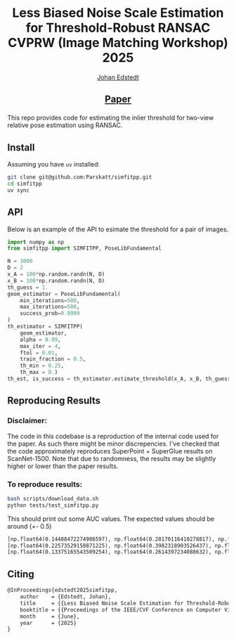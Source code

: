<p align="center">
  <h1 align="center"> Less Biased Noise Scale Estimation for Threshold-Robust RANSAC <br> CVPRW (Image Matching Workshop) 2025 </h1>
  <p align="center">
    <a href="https://scholar.google.com/citations?user=Ul-vMR0AAAAJ">Johan Edstedt</a>
  </p>
  <h2 align="center"><p>
    <a href="https://arxiv.org/abs/2503.07347](https://arxiv.org/abs/2503.13433" align="center">Paper</a>
  </p></h2>
</p>
<p align="center">
</p>
This repo provides code for estimating the inlier threshold for two-view relative pose estimation using RANSAC.


## Install
Assuming you have `uv` installed:
```bash
git clone git@github.com:Parskatt/simfitpp.git
cd simfitpp
uv sync
```


## API
Below is an example of the API to esimate the threshold for a pair of images.
```python
import numpy as np
from simfitpp import SIMFITPP, PoseLibFundamental

N = 1000
D = 2
x_A = 100*np.random.randn(N, D)
x_B = 100*np.random.randn(N, D)
th_guess = 1.
geom_estimator = PoseLibFundamental(
    min_iterations=500,
    max_iterations=500,
    success_prob=0.9999
)
th_estimator = SIMFITPP(
    geom_estimator,
    alpha = 0.99, 
    max_iter = 4, 
    ftol = 0.01,
    train_fraction = 0.5,
    th_min = 0.25,
    th_max = 8.)
th_est, is_success = th_estimator.estimate_threshold(x_A, x_B, th_guess)
```

## Reproducing Results

### Disclaimer:

The code in this codebase is a reproduction of the internal code used for the paper.
As such there might be minor discrepencies.
I've checked that the code approximately reproduces SuperPoint + SuperGlue results on ScanNet-1500.
Note that due to randomness, the results may be slightly higher or lower than the paper results.

### To reproduce results:

```bash
bash scripts/download_data.sh
python tests/test_simfitpp.py
```
This should print out some AUC values.
The expected values should be around (+- 0.5)
```txt
[np.float64(0.14488472274986597), np.float64(0.28170116410278817), np.float64(0.4212129576093516)]
[np.float64(0.22573529158871225), np.float64(0.3982318903526437), np.float64(0.5513910056317942)]
[np.float64(0.13375165543509254), np.float64(0.2614397234088632), np.float64(0.39866589161181637)]
```

## Citing
```txt
@InProceedings{edstedt2025simfitpp,
    author    = {Edstedt, Johan},
    title     = {{Less Biased Noise Scale Estimation for Threshold-Robust RANSAC}},
    booktitle = {{Proceedings of the IEEE/CVF Conference on Computer Vision and Pattern Recognition (CVPR) Workshops}},
    month     = {June},
    year      = {2025}
}
```
